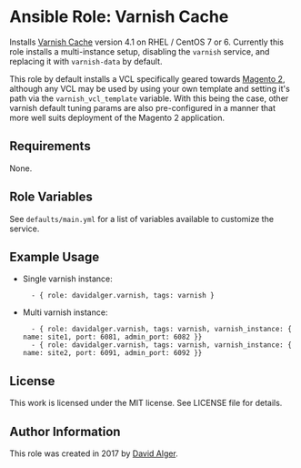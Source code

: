 # Ansible Role: Varnish Cache

Installs [Varnish Cache](https://varnish-cache.org) version 4.1 on RHEL / CentOS 7 or 6. Currently this role installs a multi-instance setup, disabling the `varnish` service, and replacing it with `varnish-data` by default.

This role by default installs a VCL specifically geared towards [Magento 2](https://github.com/magento/magento2), although any VCL may be used by using your own template and setting it's path via the `varnish_vcl_template` variable. With this being the case, other varnish default tuning params are also pre-configured in a manner that more well suits deployment of the Magento 2 application.

## Requirements

None.

## Role Variables

See `defaults/main.yml` for a list of variables available to customize the service.

## Example Usage

* Single varnish instance:

        - { role: davidalger.varnish, tags: varnish }

* Multi varnish instance:

        - { role: davidalger.varnish, tags: varnish, varnish_instance: { name: site1, port: 6081, admin_port: 6082 }}
        - { role: davidalger.varnish, tags: varnish, varnish_instance: { name: site2, port: 6091, admin_port: 6092 }}

## License

This work is licensed under the MIT license. See LICENSE file for details.

## Author Information

This role was created in 2017 by [David Alger](http://davidalger.com/).

